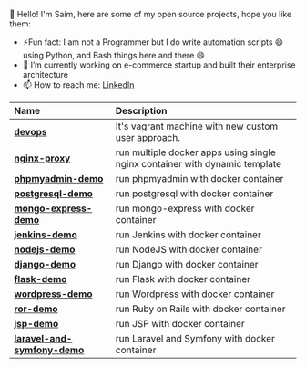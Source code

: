 :tada: Hello! I'm Saim, here are some of my open source projects, hope you like them:

- ⚡Fun fact: I am not a Programmer but I do write automation scripts 😄 using Python, and Bash things here and there 😄
- 🔭 I’m currently working on e-commerce startup and built their enterprise architecture
- 📫 How to reach me: [LinkedIn](https://www.linkedin.com/in/salman-w-a5b0a51a4/)

| Name | Description |
| :- | :- |
| [**devops**](https://github.com/salmanwaheed/devops-box) | It's vagrant machine with new custom user approach. |
| [**nginx-proxy**](https://github.com/salmanwaheed/nginx-proxy) | run multiple docker apps using single nginx container with dynamic template |
| [**phpmyadmin-demo**](https://github.com/salmanwaheed/phpmyadmin-demo) | run phpmyadmin with docker container |
| [**postgresql-demo**](https://github.com/salmanwaheed/postgresql-demo) | run postgresql with docker container |
| [**mongo-express-demo**](https://github.com/salmanwaheed/mongo-express-demo) | run mongo-express with docker container |
| [**jenkins-demo**](https://github.com/salmanwaheed/jenkins-demo) | run Jenkins with docker container |
| [**nodejs-demo**](https://github.com/salmanwaheed/nodejs-demo) | run NodeJS with docker container |
| [**django-demo**](https://github.com/salmanwaheed/django-demo) | run Django with docker container |
| [**flask-demo**](https://github.com/salmanwaheed/flask-demo) | run Flask with docker container |
| [**wordpress-demo**](https://github.com/salmanwaheed/wordpress-demo) | run Wordpress with docker container |
| [**ror-demo**](https://github.com/salmanwaheed/ror-demo) | run Ruby on Rails with docker container |
| [**jsp-demo**](https://github.com/salmanwaheed/jsp-demo) | run JSP with docker container |
| [**laravel-and-symfony-demo**](https://github.com/salmanwaheed/laravel-and-symfony-demo) | run Laravel and Symfony with docker container |

